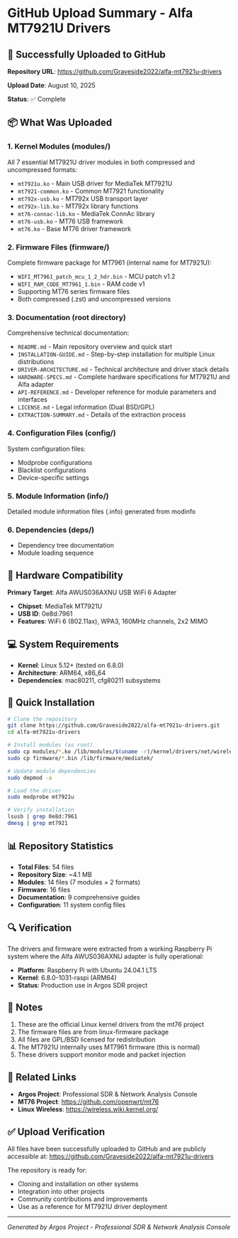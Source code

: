 # GitHub Upload Summary - Alfa MT7921U Drivers

## 🎉 Successfully Uploaded to GitHub

**Repository URL**: https://github.com/Graveside2022/alfa-mt7921u-drivers

**Upload Date**: August 10, 2025

**Status**: ✅ Complete

## 📦 What Was Uploaded

### 1. **Kernel Modules** (modules/)
All 7 essential MT7921U driver modules in both compressed and uncompressed formats:
- `mt7921u.ko` - Main USB driver for MediaTek MT7921U
- `mt7921-common.ko` - Common MT7921 functionality
- `mt792x-usb.ko` - MT792x USB transport layer
- `mt792x-lib.ko` - MT792x library functions
- `mt76-connac-lib.ko` - MediaTek ConnAc library
- `mt76-usb.ko` - MT76 USB framework
- `mt76.ko` - Base MT76 driver framework

### 2. **Firmware Files** (firmware/)
Complete firmware package for MT7961 (internal name for MT7921U):
- `WIFI_MT7961_patch_mcu_1_2_hdr.bin` - MCU patch v1.2
- `WIFI_RAM_CODE_MT7961_1.bin` - RAM code v1
- Supporting MT76 series firmware files
- Both compressed (.zst) and uncompressed versions

### 3. **Documentation** (root directory)
Comprehensive technical documentation:
- `README.md` - Main repository overview and quick start
- `INSTALLATION-GUIDE.md` - Step-by-step installation for multiple Linux distributions
- `DRIVER-ARCHITECTURE.md` - Technical architecture and driver stack details
- `HARDWARE-SPECS.md` - Complete hardware specifications for MT7921U and Alfa adapter
- `API-REFERENCE.md` - Developer reference for module parameters and interfaces
- `LICENSE.md` - Legal information (Dual BSD/GPL)
- `EXTRACTION-SUMMARY.md` - Details of the extraction process

### 4. **Configuration Files** (config/)
System configuration files:
- Modprobe configurations
- Blacklist configurations
- Device-specific settings

### 5. **Module Information** (info/)
Detailed module information files (.info) generated from modinfo

### 6. **Dependencies** (deps/)
- Dependency tree documentation
- Module loading sequence

## 🔧 Hardware Compatibility

**Primary Target**: Alfa AWUS036AXNU USB WiFi 6 Adapter
- **Chipset**: MediaTek MT7921U
- **USB ID**: 0e8d:7961
- **Features**: WiFi 6 (802.11ax), WPA3, 160MHz channels, 2x2 MIMO

## 💻 System Requirements

- **Kernel**: Linux 5.12+ (tested on 6.8.0)
- **Architecture**: ARM64, x86_64
- **Dependencies**: mac80211, cfg80211 subsystems

## 🚀 Quick Installation

```bash
# Clone the repository
git clone https://github.com/Graveside2022/alfa-mt7921u-drivers.git
cd alfa-mt7921u-drivers

# Install modules (as root)
sudo cp modules/*.ko /lib/modules/$(uname -r)/kernel/drivers/net/wireless/
sudo cp firmware/*.bin /lib/firmware/mediatek/

# Update module dependencies
sudo depmod -a

# Load the driver
sudo modprobe mt7921u

# Verify installation
lsusb | grep 0e8d:7961
dmesg | grep mt7921
```

## 📊 Repository Statistics

- **Total Files**: 54 files
- **Repository Size**: ~4.1 MB
- **Modules**: 14 files (7 modules × 2 formats)
- **Firmware**: 16 files
- **Documentation**: 9 comprehensive guides
- **Configuration**: 11 system config files

## 🔍 Verification

The drivers and firmware were extracted from a working Raspberry Pi system where the Alfa AWUS036AXNU adapter is fully operational:
- **Platform**: Raspberry Pi with Ubuntu 24.04.1 LTS
- **Kernel**: 6.8.0-1031-raspi (ARM64)
- **Status**: Production use in Argos SDR project

## 📝 Notes

1. These are the official Linux kernel drivers from the mt76 project
2. The firmware files are from linux-firmware package
3. All files are GPL/BSD licensed for redistribution
4. The MT7921U internally uses MT7961 firmware (this is normal)
5. These drivers support monitor mode and packet injection

## 🔗 Related Links

- **Argos Project**: Professional SDR & Network Analysis Console
- **MT76 Project**: https://github.com/openwrt/mt76
- **Linux Wireless**: https://wireless.wiki.kernel.org/

## ✅ Upload Verification

All files have been successfully uploaded to GitHub and are publicly accessible at:
https://github.com/Graveside2022/alfa-mt7921u-drivers

The repository is ready for:
- Cloning and installation on other systems
- Integration into other projects
- Community contributions and improvements
- Use as a reference for MT7921U driver deployment

---

*Generated by Argos Project - Professional SDR & Network Analysis Console*